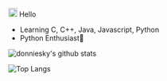 <img src='https://qpluspicture.oss-cn-beijing.aliyuncs.com/6LjjQA/Hi.gif' width="18"/> Hello
- Learning C, C++, Java, Javascript, Python
- Python Enthusiast🐍

![donniesky's github stats](https://bad-apple-github-readme.vercel.app/api?show_bg=1&username=hvn2k&show_icons=true&theme=dracula)

![Top Langs](https://github-readme-stats.vercel.app/api/top-langs/?username=hvn2k&hide=TeX&layout=compact&theme=dracula)
